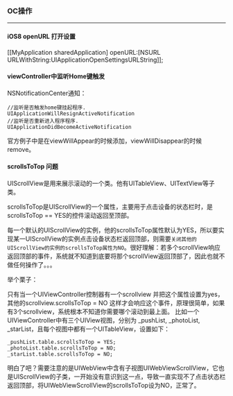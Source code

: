 ### OC操作
-----

#### iOS8 openURL 打开设置    
[[MyApplication sharedApplication] openURL:[NSURL URLWithString:UIApplicationOpenSettingsURLString]];


#### viewController中监听Home键触发

NSNotificationCenter通知： 

```
//监听是否触发home键挂起程序.
UIApplicationWillResignActiveNotification
//监听是否重新进入程序程序.
UIApplicationDidBecomeActiveNotification
```

官方例子中是在viewWillAppear的时候添加，viewWillDisappear的时候remove。


#### scrollsToTop 问题

UIScrollView是用来展示滚动的一个类。他有UITableView、UITextView等子类。

scrollsToTop是UIScrollView的一个属性，主要用于点击设备的状态栏时，是scrollsToTop == YES的控件滚动返回至顶部。

每一个默认的UIScrollView的实例，他的scrollsToTop属性默认为YES，所以要实现某一UIScrollView的实例点击设备状态栏返回顶部，则需要`关闭其他的UIScrollView的实例的scrollsToTop属性为NO`。很好理解：若多个scrollView响应返回顶部的事件，系统就不知道到底要将那个scrollView返回顶部了，因此也就不做任何操作了。。。

举个栗子：

只有当一个UIViewController控制器有一个scrollview 并把这个属性设置为yes，
其他的scrollview.scrollsToTop = NO 这样才会响应这个事件，原理很简单，如果有3个scrollview，系统根本不知道你需要哪个滚动到最上面。
        比如一个UIViewController中有三个UIView视图，分别为  _pushList,  _photoList,  _starList，且每个视图中都有一个UITableView，设置如下：
        
```
_pushList.table.scrollsToTop = YES;
_photoList.table.scrollsToTop = NO;
_starList.table.scrollsToTop = NO;
```

明白了吧？需要注意的是UIWebView中含有子视图UIWebViewScrollView，它也是UIScrollView的子类，一开始没有意识到这一点，导致一直实现不了点击状态栏返回顶部，将UIWebViewScrollView的scrollsToTop设为NO，正常了。